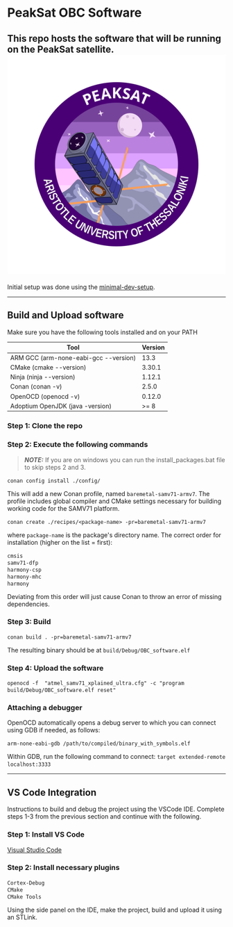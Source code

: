 # PeakSat OBC Software

This repo hosts the software that will be running on the PeakSat satellite.
![alt text](https://github.com/PeakSat/OBC_Software/blob/main/readme_logo/peaksat_patch_full_2x.png?raw=true)
------------
Initial setup was done using the [minimal-dev-setup](https://github.com/PeakSat/minimal-dev-setup/tree/master "minimal-dev-setup").

------------

## Build and Upload software
Make sure you have the following tools installed and on your PATH

| **Tool**                              | **Version** |
|---------------------------------------|-------------|
| ARM GCC (arm-none-eabi-gcc --version) | 13.3        |
| CMake   (cmake --version)             | 3.30.1      |
| Ninja   (ninja --version)             | 1.12.1      |
| Conan   (conan -v)                    | 2.5.0       |
| OpenOCD (openocd -v)                  | 0.12.0      |
| Adoptium OpenJDK (java -version)      | >= 8        |

### Step 1: Clone the repo
### Step 2: Execute the following commands
> **_NOTE:_**  If you are on windows you can run the install_packages.bat file to skip steps 2 and 3.
```shell
conan config install ./config/
```
This will add a new Conan profile, named `baremetal-samv71-armv7`. The profile
includes global compiler and CMake settings necessary for building working code
for the SAMV71 platform.
```shell
conan create ./recipes/<package-name> -pr=baremetal-samv71-armv7
```
where `package-name` is the package's directory name. The correct order for
installation (higher on the list = first):
```
cmsis
samv71-dfp
harmony-csp
harmony-mhc
harmony
```
Deviating from this order will just cause Conan to throw an error of missing
dependencies.
### Step 3: Build
```shell
conan build . -pr=baremetal-samv71-armv7
```
The resulting binary should be at `build/Debug/OBC_software.elf`
### Step 4: Upload the software
```shell
openocd -f  "atmel_samv71_xplained_ultra.cfg" -c "program build/Debug/OBC_software.elf reset"
```
### Attaching a debugger
OpenOCD automatically opens a debug server to which you can connect using
GDB if needed, as follows:
```shell
arm-none-eabi-gdb /path/to/compiled/binary_with_symbols.elf
```
Within GDB, run the following command to connect:
`target extended-remote localhost:3333`

------------
## VS Code Integration
Instructions to build and debug the project using the VSCode IDE. Complete steps 1-3 from the previous section and continue with the following.
### Step 1: Install VS Code 
[Visual Studio Code](https://code.visualstudio.com/ "Visual Studio Code")
### Step 2: Install necessary plugins
```
Cortex-Debug
CMake
CMake Tools
```
Using the side panel on the IDE, make the project, build and upload it using an STLink.
